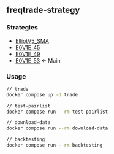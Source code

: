 ## freqtrade-strategy

### Strategies
- [ElliotV5_SMA](https://strat.ninja/overview.php?strategy=ElliotV5_SMA)
- [E0V1E_45](https://github.com/ssssi/freqtrade_strs/blob/c919fd17ed1a50310aa41ba36c849641455bfe3a/binance/E0V1E.py)
- [E0V1E_49](https://github.com/xamie01/project-samuel/blob/476bd293b4950ab985bdf70bbecd40d6bde67901/MY%20BOT%20DOCS/strategies/E0V1E.py)
- [E0V1E_53](https://strat.ninja/mirror/E0V1E_53.py) <- Main


### Usage

```bash
// trade
docker compose up -d trade

// test-pairlist
docker compose run --rm test-pairlist

// download-data
docker compose run --rm download-data

// backtesting
docker compose run --rm backtesting
```
